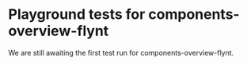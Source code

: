 # Playground tests for components-overview-flynt
We are still awaiting the first test run for components-overview-flynt.
